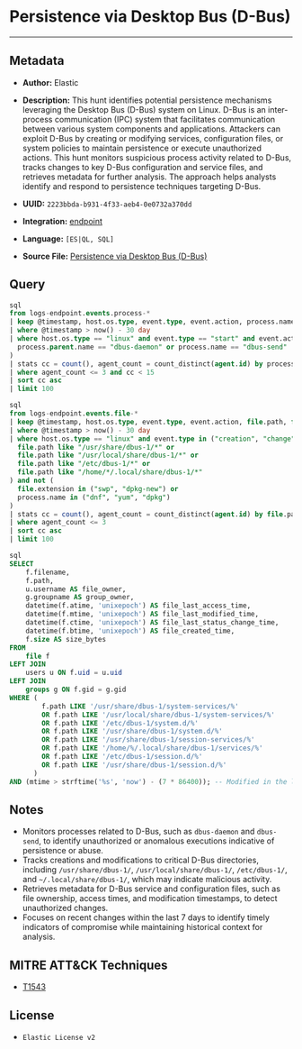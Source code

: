 # Persistence via Desktop Bus (D-Bus)

---

## Metadata

- **Author:** Elastic
- **Description:** This hunt identifies potential persistence mechanisms leveraging the Desktop Bus (D-Bus) system on Linux. D-Bus is an inter-process communication (IPC) system that facilitates communication between various system components and applications. Attackers can exploit D-Bus by creating or modifying services, configuration files, or system policies to maintain persistence or execute unauthorized actions. This hunt monitors suspicious process activity related to D-Bus, tracks changes to key D-Bus configuration and service files, and retrieves metadata for further analysis. The approach helps analysts identify and respond to persistence techniques targeting D-Bus.

- **UUID:** `2223bbda-b931-4f33-aeb4-0e0732a370dd`
- **Integration:** [endpoint](https://docs.elastic.co/integrations/endpoint)
- **Language:** `[ES|QL, SQL]`
- **Source File:** [Persistence via Desktop Bus (D-Bus)](../queries/persistence_via_desktop_bus.toml)

## Query

```sql
sql
from logs-endpoint.events.process-*
| keep @timestamp, host.os.type, event.type, event.action, process.name, process.parent.name, process.command_line, process.executable, process.parent.executable, agent.id
| where @timestamp > now() - 30 day
| where host.os.type == "linux" and event.type == "start" and event.action == "exec" and (
  process.parent.name == "dbus-daemon" or process.name == "dbus-send"
)
| stats cc = count(), agent_count = count_distinct(agent.id) by process.command_line, process.executable, process.parent.executable
| where agent_count <= 3 and cc < 15
| sort cc asc
| limit 100
```

```sql
sql
from logs-endpoint.events.file-*
| keep @timestamp, host.os.type, event.type, event.action, file.path, file.extension, process.name, process.executable, agent.id
| where @timestamp > now() - 30 day
| where host.os.type == "linux" and event.type in ("creation", "change") and (
  file.path like "/usr/share/dbus-1/*" or
  file.path like "/usr/local/share/dbus-1/*" or
  file.path like "/etc/dbus-1/*" or
  file.path like "/home/*/.local/share/dbus-1/*"
) and not (
  file.extension in ("swp", "dpkg-new") or
  process.name in ("dnf", "yum", "dpkg")
)
| stats cc = count(), agent_count = count_distinct(agent.id) by file.path, process.executable
| where agent_count <= 3
| sort cc asc
| limit 100
```

```sql
sql
SELECT
    f.filename,
    f.path,
    u.username AS file_owner,
    g.groupname AS group_owner,
    datetime(f.atime, 'unixepoch') AS file_last_access_time,
    datetime(f.mtime, 'unixepoch') AS file_last_modified_time,
    datetime(f.ctime, 'unixepoch') AS file_last_status_change_time,
    datetime(f.btime, 'unixepoch') AS file_created_time,
    f.size AS size_bytes
FROM
    file f
LEFT JOIN
    users u ON f.uid = u.uid
LEFT JOIN
    groups g ON f.gid = g.gid
WHERE (
        f.path LIKE '/usr/share/dbus-1/system-services/%'
        OR f.path LIKE '/usr/local/share/dbus-1/system-services/%'
        OR f.path LIKE '/etc/dbus-1/system.d/%'
        OR f.path LIKE '/usr/share/dbus-1/system.d/%'
        OR f.path LIKE '/usr/share/dbus-1/session-services/%'
        OR f.path LIKE '/home/%/.local/share/dbus-1/services/%'
        OR f.path LIKE '/etc/dbus-1/session.d/%'
        OR f.path LIKE '/usr/share/dbus-1/session.d/%'
      )
AND (mtime > strftime('%s', 'now') - (7 * 86400)); -- Modified in the last 7 days
```

## Notes

- Monitors processes related to D-Bus, such as `dbus-daemon` and `dbus-send`, to identify unauthorized or anomalous executions indicative of persistence or abuse.
- Tracks creations and modifications to critical D-Bus directories, including `/usr/share/dbus-1/`, `/usr/local/share/dbus-1/`, `/etc/dbus-1/`, and `~/.local/share/dbus-1/`, which may indicate malicious activity.
- Retrieves metadata for D-Bus service and configuration files, such as file ownership, access times, and modification timestamps, to detect unauthorized changes.
- Focuses on recent changes within the last 7 days to identify timely indicators of compromise while maintaining historical context for analysis.

## MITRE ATT&CK Techniques

- [T1543](https://attack.mitre.org/techniques/T1543)

## License

- `Elastic License v2`

